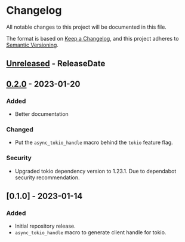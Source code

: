 # Changelog

All notable changes to this project will be documented in this file.

The format is based on [Keep a Changelog](https://keepachangelog.com/en/1.0.0/),
and this project adheres to [Semantic Versioning](https://semver.org/spec/v2.0.0.html).

<!-- next-header -->

## [Unreleased] - ReleaseDate

## [0.2.0] - 2023-01-20

### Added

- Better documentation

### Changed 

- Put the `async_tokio_handle` macro behind the `tokio` feature flag.

### Security

- Upgraded tokio dependency version to 1.23.1. Due to dependabot security
  recommendation.

## [0.1.0] - 2023-01-14

### Added

- Initial repository release.
- `async_tokio_handle` macro to generate client handle for tokio.

<!-- next-url -->
[Unreleased]: https://github.com/stedmeister/client-handle/compare/v0.2.0...HEAD
[0.2.0]: https://github.com/stedmeister/client-handle/compare/v0.1.0...v0.2.0